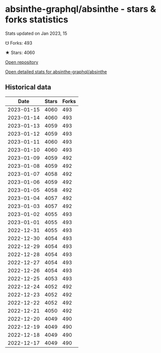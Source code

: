 # absinthe-graphql/absinthe - stars & forks statistics

Stats updated on Jan 2023, 15

☋ Forks: 493

★ Stars: 4060

[Open repository](https://github.com/absinthe-graphql/absinthe)

[Open detailed stats for absinthe-graphql/absinthe](https://reviewgithub.com/rep/absinthe-graphql/absinthe)

## Historical data
| Date | Stars | Forks |
|------|-------|-------|
| 2023-01-15 | 4060 | 493 | 
| 2023-01-14 | 4060 | 493 | 
| 2023-01-13 | 4059 | 493 | 
| 2023-01-12 | 4059 | 493 | 
| 2023-01-11 | 4060 | 493 | 
| 2023-01-10 | 4060 | 493 | 
| 2023-01-09 | 4059 | 492 | 
| 2023-01-08 | 4059 | 492 | 
| 2023-01-07 | 4058 | 492 | 
| 2023-01-06 | 4059 | 492 | 
| 2023-01-05 | 4058 | 492 | 
| 2023-01-04 | 4057 | 492 | 
| 2023-01-03 | 4057 | 492 | 
| 2023-01-02 | 4055 | 493 | 
| 2023-01-01 | 4055 | 493 | 
| 2022-12-31 | 4055 | 493 | 
| 2022-12-30 | 4054 | 493 | 
| 2022-12-29 | 4054 | 493 | 
| 2022-12-28 | 4054 | 493 | 
| 2022-12-27 | 4054 | 493 | 
| 2022-12-26 | 4054 | 493 | 
| 2022-12-25 | 4053 | 493 | 
| 2022-12-24 | 4052 | 492 | 
| 2022-12-23 | 4052 | 492 | 
| 2022-12-22 | 4052 | 492 | 
| 2022-12-21 | 4050 | 492 | 
| 2022-12-20 | 4049 | 490 | 
| 2022-12-19 | 4049 | 490 | 
| 2022-12-18 | 4049 | 490 | 
| 2022-12-17 | 4049 | 490 | 

